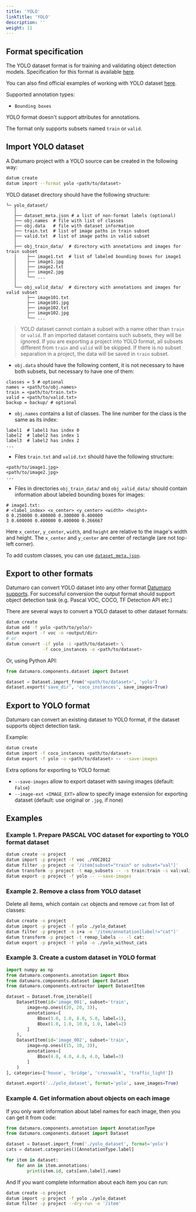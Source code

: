 ```yaml
---
title: 'YOLO'
linkTitle: 'YOLO'
description: ''
weight: 11
---
```


## Format specification

The YOLO dataset format is for training and validating object detection
models. Specification for this format is available
[here](https://github.com/AlexeyAB/darknet#how-to-train-to-detect-your-custom-objects).

You can also find official examples of working with YOLO dataset [here](https://pjreddie.com/darknet/yolo/).

Supported annotation types:
- `Bounding boxes`

YOLO format doesn't support attributes for annotations.

The format only supports subsets named `train` or `valid`.

## Import YOLO dataset

A Datumaro project with a YOLO source can be created in the following way:

```bash
datum create
datum import --format yolo <path/to/dataset>
```

YOLO dataset directory should have the following structure:

<!--lint disable fenced-code-flag-->
```
└─ yolo_dataset/
   │
   ├── dataset_meta.json # a list of non-format labels (optional)
   ├── obj.names  # file with list of classes
   ├── obj.data   # file with dataset information
   ├── train.txt  # list of image paths in train subset
   ├── valid.txt  # list of image paths in valid subset
   │
   ├── obj_train_data/  # directory with annotations and images for train subset
   │    ├── image1.txt  # list of labeled bounding boxes for image1
   │    ├── image1.jpg
   │    ├── image2.txt
   │    ├── image2.jpg
   │    └── ...
   │
   └── obj_valid_data/  # directory with annotations and images for valid subset
        ├── image101.txt
        ├── image101.jpg
        ├── image102.txt
        ├── image102.jpg
        └── ...
```
> YOLO dataset cannot contain a subset with a name other than `train` or `valid`.
  If an imported dataset contains such subsets, they will be ignored.
  If you are exporting a project into YOLO format,
  all subsets different from `train` and `valid` will be skipped.
  If there is no subset separation in a project, the data
  will be saved in `train` subset.

- `obj.data` should have the following content, it is not necessary to have both
  subsets, but necessary to have one of them:
```
classes = 5 # optional
names = <path/to/obj.names>
train = <path/to/train.txt>
valid = <path/to/valid.txt>
backup = backup/ # optional
```
- `obj.names` contains a list of classes.
The line number for the class is the same as its index:
```
label1  # label1 has index 0
label2  # label2 has index 1
label3  # label2 has index 2
...
```
- Files `train.txt` and `valid.txt` should have the following structure:
```
<path/to/image1.jpg>
<path/to/image2.jpg>
...
```
- Files in directories `obj_train_data/` and `obj_valid_data/`
should contain information about labeled bounding boxes
for images:
```
# image1.txt:
# <label_index> <x_center> <y_center> <width> <height>
0 0.250000 0.400000 0.300000 0.400000
3 0.600000 0.400000 0.400000 0.266667
```
Here `x_center`, `y_center`, `width`, and `height` are relative to the image's
width and height. The `x_center` and `y_center` are center of rectangle
(are not top-left corner).

To add custom classes, you can use [`dataset_meta.json`](/docs/user-manual/supported_formats/#dataset-meta-file).

## Export to other formats

Datumaro can convert YOLO dataset into any other format
[Datumaro supports](/docs/user-manual/supported_formats/).
For successful conversion the output format should support
object detection task (e.g. Pascal VOC, COCO, TF Detection API etc.)

There are several ways to convert a YOLO dataset to other dataset formats:

```bash
datum create
datum add -f yolo <path/to/yolo/>
datum export -f voc -o <output/dir>
# or
datum convert -if yolo -i <path/to/dataset> \
              -f coco_instances -o <path/to/dataset>
```

Or, using Python API:

```python
from datumaro.components.dataset import Dataset

dataset = Dataset.import_from('<path/to/dataset>', 'yolo')
dataset.export('save_dir', 'coco_instances', save_images=True)
```

## Export to YOLO format

Datumaro can convert an existing dataset to YOLO format,
if the dataset supports object detection task.

Example:

```bash
datum create
datum import -f coco_instances <path/to/dataset>
datum export -f yolo -o <path/to/dataset> -- --save-images
```

Extra options for exporting to YOLO format:
- `--save-images` allow to export dataset with saving images
  (default: `False`)
- `--image-ext <IMAGE_EXT>` allow to specify image extension
  for exporting dataset (default: use original or `.jpg`, if none)

## Examples

### Example 1. Prepare PASCAL VOC dataset for exporting to YOLO format dataset

```bash
datum create -o project
datum import -p project -f voc ./VOC2012
datum filter -p project -e '/item[subset="train" or subset="val"]'
datum transform -p project -t map_subsets -- -s train:train -s val:valid
datum export -p project -f yolo -- --save-images
```

### Example 2. Remove a class from YOLO dataset
Delete all items, which contain `cat` objects and remove
`cat` from list of classes:
```bash
datum create -o project
datum import -p project -f yolo ./yolo_dataset
datum filter -p project -m i+a -e '/item/annotation[label!="cat"]'
datum transform -p project -t remap_labels -- -l cat:
datum export -p project -f yolo -o ./yolo_without_cats
```

### Example 3. Create a custom dataset in YOLO format
```python
import numpy as np
from datumaro.components.annotation import Bbox
from datumaro.components.dataset import Dataset
from datumaro.components.extractor import DatasetItem

dataset = Dataset.from_iterable([
    DatasetItem(id='image_001', subset='train',
        image=np.ones((20, 20, 3)),
        annotations=[
            Bbox(3.0, 1.0, 8.0, 5.0, label=1),
            Bbox(1.0, 1.0, 10.0, 1.0, label=2)
        ]
    ),
    DatasetItem(id='image_002', subset='train',
        image=np.ones((15, 10, 3)),
        annotations=[
            Bbox(4.0, 4.0, 4.0, 4.0, label=3)
        ]
    )
], categories=['house', 'bridge', 'crosswalk', 'traffic_light'])

dataset.export('../yolo_dataset', format='yolo', save_images=True)
```

### Example 4. Get information about objects on each image

If you only want information about label names for each
image, then you can get it from code:

```python
from datumaro.components.annotation import AnnotationType
from datumaro.components.dataset import Dataset

dataset = Dataset.import_from('./yolo_dataset', format='yolo')
cats = dataset.categories()[AnnotationType.label]

for item in dataset:
    for ann in item.annotations:
        print(item.id, cats[ann.label].name)
```

And If you want complete information about each item you can run:
```bash
datum create -o project
datum import -p project -f yolo ./yolo_dataset
datum filter -p project --dry-run -e '/item'
```

